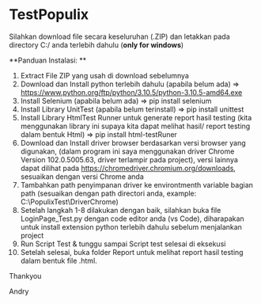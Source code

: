 # TestPopulix


Silahkan download file secara keseluruhan (.ZIP) dan letakkan pada directory C:/ anda terlebih dahulu (**only for windows**)

**Panduan Instalasi: **
1. Extract File ZIP yang usah di download sebelumnya
2. Download dan Install python terlebih dahulu (apabila belum ada) => https://www.python.org/ftp/python/3.10.5/python-3.10.5-amd64.exe  
3. Install Selenium (apabila belum ada) 
    => pip install selenium
4. Install Library UnitTest (apabila belum terinstall)
    => pip install unittest
5. Install Library HtmlTest Runner untuk generate report hasil testing (kita menggunakan library ini supaya kita dapat melihat hasil/ report testing dalam bentuk Html)
    => pip install html-testRuner
6. Download dan Install driver browser berdasarkan versi browser yang digunakan, (dalam program ini saya menggunakan driver Chrome Version 102.0.5005.63, driver terlampir pada project), versi lainnya dapat dilihat pada https://chromedriver.chromium.org/downloads, sesuaikan dengan versi Chrome anda 
7. Tambahkan path penyimpanan driver ke environtmenth variable bagian path (sesuaikan dengan path directori anda, example: C:\PopulixTest\DriverChrome)
8. Setelah langkah 1-8 dilakukan dengan baik, silahkan buka file LoginPage_Test.py dengan code editor anda (vs Code), diharapakan untuk install extension python terlebih dahulu sebelum menjalankan project
9. Run Script Test & tunggu sampai Script test selesai di eksekusi
10. Setelah selesai, buka folder Report untuk melihat report hasil testing dalam bentuk file .html.

Thankyou

Andry  
